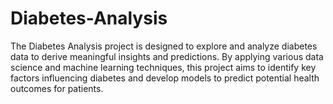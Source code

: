 # Diabetes-Analysis
The Diabetes Analysis project is designed to explore and analyze diabetes data to derive meaningful insights and predictions. By applying various data science and machine learning techniques, this project aims to identify key factors influencing diabetes and develop models to predict potential health outcomes for patients.
